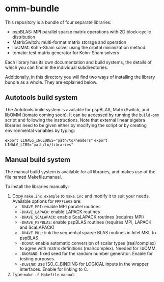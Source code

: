 omm-bundle
==========

This repository is a bundle of four separate libraries:

*   pspBLAS: MPI parallel sparse matrix operations with 2D block-cyclic
             distribution
*   MatrixSwitch: multi-format matrix storage and operation
*   libOMM: Kohn-Sham solver using the orbital minimization method
*   tomato: test matrix generator for Kohn-Sham solvers

Each library has its own documentation and build systems, the details of which
you can find in the individual subdirectories.

Additionally, in this directory you will find two ways of installing the library
bundle as a whole. They are explained below.

Autotools build system
----------------------

The Autotools build system is available for pspBLAS, MatrixSwitch, and libOMM
(tomato coming soon). It can be accessed by running the `build-omm` script and
following the instructions. Note that external linear algebra libraries need to
be given either by modifying the script or by creating environmental variables
by typing:

`export LINALG_INCLUDES="path/to/headers"`
`export LINALG_LIBS="path/to/libraries"`

Manual build system
-------------------

The manual build system is available for all libraries, and makes use of the
file named Makefile.manual.

To install the libraries manually:

1.  Copy `make.inc.example` to `make.inc` and modify it to suit your needs.
    Available options for `FPPFLAGS` are:
    * `-DHAVE_MPI`: enable MPI parallel routines
    * `-DHAVE_LAPACK`: enable LAPACK routines
    * `-DHAVE_SCALAPACK`: enable ScaLAPACK routines (requires MPI)
    * `-DHAVE_PSPBLAS`: enable pspBLAS routines (requires MPI, LAPACK and
      ScaLAPACK)
    * `-DHAVE_MKL`: link the sequential sparse BLAS routines in Intel MKL to
      pspBLAS
    * `-DCONV`: enable automatic conversion of scalar types (real/complex) to
      agree with matrix definitions (real/complex). Needed for libOMM.
    * `-DNORAND`: fixed seed for the random number generator. Enable for testing
      purposes.
    * `-DCBIND`: use ISO_C_BINDING for LOGICAL inputs in the wrapper interfaces.
      Enable for linking to C.
3.  Type `make -f Makefile.manual`.
